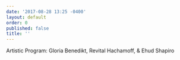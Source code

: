 ```yaml
---
date: '2017-08-28 13:25 -0400'
layout: default
order: 0
published: false
title: ''
---
```

Artistic Program: Gloria Benedikt, Revital Hachamoff, & Ehud Shapiro
